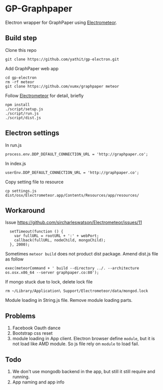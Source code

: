 # GP-Graphpaper

Electron wrapper for GraphPaper using [Electrometeor](https://github.com/sircharleswatson/Electrometeor).

## Build step

Clone this repo

    git clone https://github.com/yathit/gp-electron.git
    
Add GraphPaper web app
    
    cd gp-electron
    rm -rf meteor
    git clone https://github.com/xumx/graphpaper meteor
    
Follow [Electrometeor](https://github.com/sircharleswatson/Electrometeor) for detail, briefly
    
    npm install
    ./script/setup.js
    ./script/run.js
    ./script/dist.js

## Electron settings

In run.js

    process.env.DDP_DEFAULT_CONNECTION_URL = 'http://graphpaper.co';

In index.js

    userEnv.DDP_DEFAULT_CONNECTION_URL = 'http://graphpaper.co';

Copy setting file to resource

    cp settings.js dist/osx/Electrometeor.app/Contents/Resources/app/resources/


## Workaround

Issue https://github.com/sircharleswatson/Electrometeor/issues/11

      setTimeout(function () {
        var fullURL = rootURL + ':' + webPort;
        callback(fullURL, nodeChild, mongoChild);
      }, 2000);

Sometimes `meteor build` does not product dist package. Amend dist.js file as follow

    exec(meteorCommand + ' build --directory ../. --architecture os.osx.x86_64 --server graphpaper.co:80');
    
If mongo stuck due to lock, delete lock file
    
    rm ~/Library/Application\ Support/Electrometeor/data/mongod.lock

Module loading in String.js file. Remove module loading parts.



## Problems

1. Facebook Oauth dance
2. Bootstrap css reset
3. module loading in App client. Electron browser define `module`, but it is not load like AMD module. So js file rely on `module` to load fail.

## Todo

1. We don't use mongodb backend in the app, but still it still require and running.
2. App naming and app info

